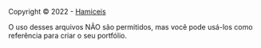 Copyright © 2022 - [Hamiceis](https://github.com/hamiceis)

O uso desses arquivos NÃO são permitidos, mas você pode usá-los como referência para criar o seu portfólio.
